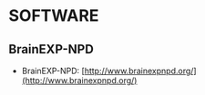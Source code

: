# SOFTWARE

## BrainEXP-NPD
+ BrainEXP-NPD: [http://www.brainexpnpd.org/](http://www.brainexpnpd.org/)